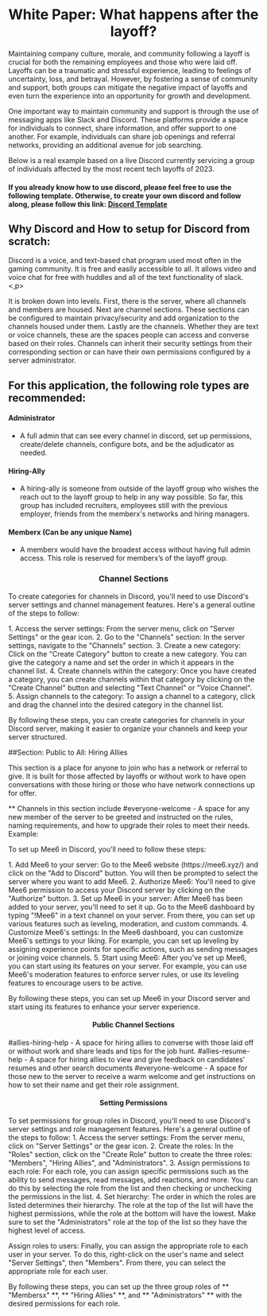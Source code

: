 <h1 align="center">White Paper: What happens after the layoff?</h1>
<p>Maintaining company culture, morale, and community following a layoff is crucial for both the remaining employees and those who were laid off. Layoffs can be a traumatic and stressful experience, leading to feelings of uncertainty, loss, and betrayal. However, by fostering a sense of community and support, both groups can mitigate the negative impact of layoffs and even turn the experience into an opportunity for growth and development.</p>
<p>One important way to maintain community and support is through the use of messaging apps like Slack and Discord. These platforms provide a space for individuals to connect, share information, and offer support to one another. For example, individuals can share job openings and referral networks, providing an additional avenue for job searching.</p>
<p>Below is a real example based on a live Discord currently servicing a group of individuals affected by the most recent tech layoffs of 2023.</p>


#### If you already know how to use discord, please feel free to use the following template.  Otherwise, to create your own discord and follow along, please follow this link: [Discord Template](https://discord.new/Q6hCwuZPyhbT) 
## Why Discord and How to setup for Discord from scratch:
<p>Discord is a voice, and text-based chat program used most often in the gaming community.  It is free and easily accessible to all.  It allows video and voice chat for free with huddles and all of the text functionality of slack.<,p>  
<p>It is broken down into levels.  First, there is the server, where all channels and members are housed.  Next are channel sections.  These sections can be configured to maintain privacy/security and add organization to the channels housed under them.  Lastly are the channels.  Whether they are text or voice channels, these are the spaces people can access and converse based on their roles.  Channels can inherit their security settings from their corresponding section or can have their own permissions configured by a server administrator.</p>




## For this application, the following role types are recommended: 
#### Administrator
  - A full admin that can see every channel in discord, set up permissions, create/delete channels, configure bots, and be the adjudicator as needed.
#### Hiring-Ally
  - A hiring-ally is someone from outside of the layoff group who wishes the reach out to the layoff group to help in any way possible.  So far, this group has included recruiters, employees still with the previous employer, friends from the memberx's networks and hiring managers.
#### Memberx (Can be any unique Name)
  - A memberx would have the broadest access without having full admin access.  This role is reserved for memberx’s of the layoff group.
<h3 align="center">Channel Sections</h3>
<p>To create categories for channels in Discord, you'll need to use Discord's server settings and channel management features. Here's a general outline of the steps to follow:</p>
1.  Access the server settings: From the server menu, click on "Server Settings" or the gear icon.
2.  Go to the "Channels" section: In the server settings, navigate to the "Channels" section.
3.  Create a new category: Click on the "Create Category" button to create a new category. You can give the category a name and set the order in which it appears in the channel list.
4.  Create channels within the category: Once you have created a category, you can create channels within that category by clicking on the "Create Channel" button and selecting "Text Channel" or "Voice Channel".
5.  Assign channels to the category: To assign a channel to a category, click and drag the channel into the desired category in the channel list.
<p>By following these steps, you can create categories for channels in your Discord server, making it easier to organize your channels and keep your server structured.</p>
##Section: Public to All: Hiring Allies
<p>This section is a place for anyone to join who has a network or referral to give.  It is built for those affected by layoffs or without work to have open conversations with those hiring or those who have network connections up for offer.</p>
** Channels in this section include
#everyone-welcome - A space for any new member of the server to be greeted and instructed on the rules, naming requirements, and how to upgrade their roles to meet their needs.
Example: 
<p>To set up Mee6 in Discord, you'll need to follow these steps:</p>
1.  Add Mee6 to your server: Go to the Mee6 website (https://mee6.xyz/) and click on the "Add to Discord" button. You will then be prompted to select the server where you want to add Mee6.
2.  Authorize Mee6: You'll need to give Mee6 permission to access your Discord server by clicking on the "Authorize" button.
3.  Set up Mee6 in your server: After Mee6 has been added to your server, you'll need to set it up. Go to the Mee6 dashboard by typing "!Mee6" in a text channel on your server. From there, you can set up various features such as leveling, moderation, and custom commands.
4.  Customize Mee6's settings: In the Mee6 dashboard, you can customize Mee6's settings to your liking. For example, you can set up leveling by assigning experience points for specific actions, such as sending messages or joining voice channels.
5.  Start using Mee6: After you've set up Mee6, you can start using its features on your server. For example, you can use Mee6's moderation features to enforce server rules, or use its leveling features to encourage users to be active.
<p>By following these steps, you can set up Mee6 in your Discord server and start using its features to enhance your server experience.</p>
<h4 align="center">Public Channel Sections</h4>
#allies-hiring-help - A space for hiring allies to converse with those laid off or without work and share leads and tips for the job hunt.
#allies-resume-help - A space for hiring allies to view and give feedback on candidates’ resumes and other search documents
#everyone-welcome - A space for those new to the server to receive a warm welcome and get instructions on how to set their name and get their role assignment.
<h4 align="center">Setting Permissions</h4>
To set permissions for group roles in Discord, you'll need to use Discord's server settings and role management features. Here's a general outline of the steps to follow:
 1.  Access the server settings: From the server menu, click on "Server Settings" or the gear icon.
 2.  Create the roles: In the "Roles" section, click on the "Create Role" button to create the three roles: "Members", "Hiring Allies", and "Administrators".
 3.  Assign permissions to each role: For each role, you can assign specific permissions such as the ability to send messages, read messages, add reactions, and more. You can do this by selecting the role from the list and then checking or unchecking the permissions in the list.
4.  Set hierarchy: The order in which the roles are listed determines their hierarchy. The role at the top of the list will have the highest permissions, while the role at the bottom will have the lowest. Make sure to set the "Administrators" role at the top of the list so they have the highest level of access.
<p>Assign roles to users: Finally, you can assign the appropriate role to each user in your server. To do this, right-click on the user's name and select "Server Settings", then "Members". From there, you can select the appropriate role for each user.</p>

<p>By following these steps, you can set up the three group roles of ** "Membersx" **, ** "Hiring Allies" **, and ** "Administrators" ** with the desired permissions for each role.<p>
